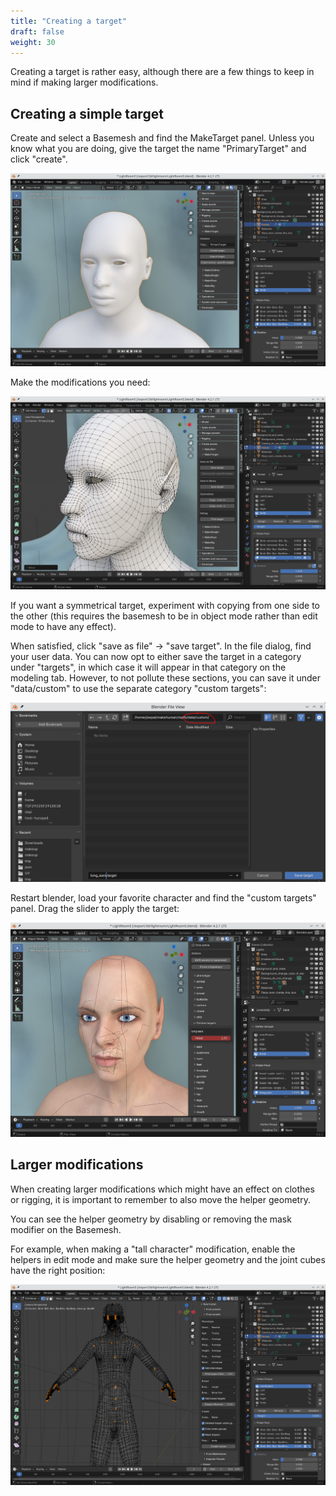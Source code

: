 ```yaml
---
title: "Creating a target"
draft: false
weight: 30
---
```


Creating a target is rather easy, although there are a few things to keep in mind if making larger modifications. 

## Creating a simple target

Create and select a Basemesh and find the MakeTarget panel. Unless you know what you are doing, give the target the name "PrimaryTarget" and click "create".

![init](maketarget_init.png)

Make the modifications you need:

![model](maketarget_ear_model.png)

If you want a symmetrical target, experiment with copying from one side to the other (this requires the basemesh to be in object mode rather than edit mode to have any effect).

When satisfied, click "save as file" -> "save target". In the file dialog, find your user data. You can now opt to either save the target 
in a category under "targets", in which case it will appear in that category on the modeling tab. However, to not pollute these sections, 
you can save it under "data/custom" to use the separate category "custom targets":

![save](maketarget_save.png)

Restart blender, load your favorite character and find the "custom targets" panel. Drag the slider to apply the target:

![save](maketarget_use.png)

## Larger modifications

When creating larger modifications which might have an effect on clothes or rigging, it is important to remember to also move the helper geometry.

You can see the helper geometry by disabling or removing the mask modifier on the Basemesh.

For example, when making a "tall character" modification, enable the helpers in edit mode and make sure the helper geometry and the joint cubes have the 
right position:

![save](maketarget_large.png)